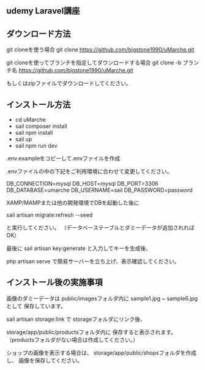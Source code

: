 ## udemy Laravel講座

## ダウンロード方法
git cloneを使う場合
git clone https://github.com/bigstone1990/uMarche.git

git cloneを使ってブランチを指定してダウンロードする場合
git clone -b ブランチ名 https://github.com/bigstone1990/uMarche.git

もしくはzipファイルでダウンロードしてください。

## インストール方法
- cd uMarche
- sail composer install
- sail npm install
- sail up
- sail npm run dev

.env.exampleをコピーして.envファイルを作成

.envファイルの中の下記をご利用環境に合わせて変更してください。

DB_CONNECTION=mysql
DB_HOST=mysql
DB_PORT=3306
DB_DATABASE=umarche
DB_USERNAME=sail
DB_PASSWORD=password

XAMP/MAMPまたは他の開発環境でDBを起動した後に

sail artisan migrate:refresh --seed

と実行してください。
（データベーステーブルとダミーデータが追加されればOK）

最後に
sail artisan key:generate
と入力してキーを生成後、

php artisan serve
で簡易サーバーを立ち上げ、表示確認してください。

## インストール後の実施事項

画像のダミーデータは
public/imagesフォルダ内に
sample1.jpg ~ sample6.jpg として
保存しています。

sail artisan storage:link で
storageフォルダにリンク後、

storage/app/public/productsフォルダ内に
保存すると表示されます。
（productsフォルダがない場合は作成してください。）

ショップの画像を表示する場合は、
storage/app/public/shopsフォルダを作成し、
画像を保存してください。